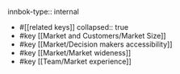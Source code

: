innbok-type:: internal
- #[[related keys]]
collapsed:: true
- #key [[Market and Customers/Market Size]]
- #key [[Market/Decision makers accessibility]]
- #key [[Market/Market wideness]]
- #key [[Team/Market experience]]









